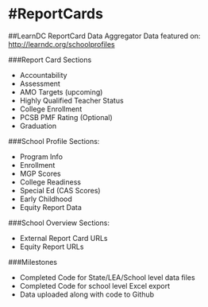 #ReportCards
===========
##LearnDC ReportCard Data Aggregator
Data featured on: http://learndc.org/schoolprofiles

###Report Card Sections
- Accountability
- Assessment
- AMO Targets (upcoming)
- Highly Qualified Teacher Status 
- College Enrollment
- PCSB PMF Rating (Optional)
- Graduation

###School Profile Sections:
- Program Info
- Enrollment
- MGP Scores
- College Readiness
- Special Ed (CAS Scores)
- Early Childhood
- Equity Report Data

###School Overview Sections:
- External Report Card URLs
- Equity Report URLs


###Milestones
- Completed Code for State/LEA/School level data files
- Completed Code for school level Excel export
- Data uploaded along with code to Github
